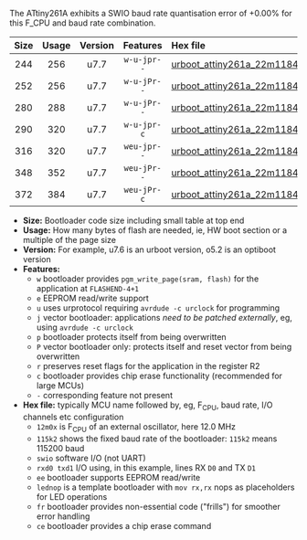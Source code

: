 The ATtiny261A exhibits a SWIO baud rate quantisation error of +0.00% for this F_CPU and baud rate combination.

|Size|Usage|Version|Features|Hex file|
|:-:|:-:|:-:|:-:|:--|
|244|256|u7.7|`w-u-jpr--`|[urboot_attiny261a_22m1184x_+230k4_swio_rxb0_txb1_lednop.hex](https://raw.githubusercontent.com/stefanrueger/urboot.hex/main/mcus/attiny261a/external_oscillator/fcpu_22m1184x/br_+230k4/urboot_attiny261a_22m1184x_+230k4_swio_rxb0_txb1_lednop.hex)|
|252|256|u7.7|`w-u-jPr--`|[urboot_attiny261a_22m1184x_+230k4_swio_rxb0_txb1.hex](https://raw.githubusercontent.com/stefanrueger/urboot.hex/main/mcus/attiny261a/external_oscillator/fcpu_22m1184x/br_+230k4/urboot_attiny261a_22m1184x_+230k4_swio_rxb0_txb1.hex)|
|280|288|u7.7|`w-u-jPr--`|[urboot_attiny261a_22m1184x_+230k4_swio_rxb0_txb1_lednop_fr.hex](https://raw.githubusercontent.com/stefanrueger/urboot.hex/main/mcus/attiny261a/external_oscillator/fcpu_22m1184x/br_+230k4/urboot_attiny261a_22m1184x_+230k4_swio_rxb0_txb1_lednop_fr.hex)|
|290|320|u7.7|`w-u-jpr-c`|[urboot_attiny261a_22m1184x_+230k4_swio_rxb0_txb1_lednop_fr_ce.hex](https://raw.githubusercontent.com/stefanrueger/urboot.hex/main/mcus/attiny261a/external_oscillator/fcpu_22m1184x/br_+230k4/urboot_attiny261a_22m1184x_+230k4_swio_rxb0_txb1_lednop_fr_ce.hex)|
|316|320|u7.7|`weu-jpr--`|[urboot_attiny261a_22m1184x_+230k4_swio_rxb0_txb1_ee_lednop.hex](https://raw.githubusercontent.com/stefanrueger/urboot.hex/main/mcus/attiny261a/external_oscillator/fcpu_22m1184x/br_+230k4/urboot_attiny261a_22m1184x_+230k4_swio_rxb0_txb1_ee_lednop.hex)|
|348|352|u7.7|`weu-jPr--`|[urboot_attiny261a_22m1184x_+230k4_swio_rxb0_txb1_ee_lednop_fr.hex](https://raw.githubusercontent.com/stefanrueger/urboot.hex/main/mcus/attiny261a/external_oscillator/fcpu_22m1184x/br_+230k4/urboot_attiny261a_22m1184x_+230k4_swio_rxb0_txb1_ee_lednop_fr.hex)|
|372|384|u7.7|`weu-jPr-c`|[urboot_attiny261a_22m1184x_+230k4_swio_rxb0_txb1_ee_lednop_fr_ce.hex](https://raw.githubusercontent.com/stefanrueger/urboot.hex/main/mcus/attiny261a/external_oscillator/fcpu_22m1184x/br_+230k4/urboot_attiny261a_22m1184x_+230k4_swio_rxb0_txb1_ee_lednop_fr_ce.hex)|

- **Size:** Bootloader code size including small table at top end
- **Usage:** How many bytes of flash are needed, ie, HW boot section or a multiple of the page size
- **Version:** For example, u7.6 is an urboot version, o5.2 is an optiboot version
- **Features:**
  + `w` bootloader provides `pgm_write_page(sram, flash)` for the application at `FLASHEND-4+1`
  + `e` EEPROM read/write support
  + `u` uses urprotocol requiring `avrdude -c urclock` for programming
  + `j` vector bootloader: applications *need to be patched externally*, eg, using `avrdude -c urclock`
  + `p` bootloader protects itself from being overwritten
  + `P` vector bootloader only: protects itself and reset vector from being overwritten
  + `r` preserves reset flags for the application in the register R2
  + `c` bootloader provides chip erase functionality (recommended for large MCUs)
  + `-` corresponding feature not present
- **Hex file:** typically MCU name followed by, eg, F<sub>CPU</sub>, baud rate, I/O channels etc configuration
  + `12m0x` is F<sub>CPU</sub> of an external oscillator, here 12.0 MHz
  + `115k2` shows the fixed baud rate of the bootloader: `115k2` means 115200 baud
  + `swio` software I/O (not UART)
  + `rxd0 txd1` I/O using, in this example, lines RX `D0` and TX `D1`
  + `ee` bootloader supports EEPROM read/write
  + `lednop` is a template bootloader with `mov rx,rx` nops as placeholders for LED operations
  + `fr` bootloader provides non-essential code ("frills") for smoother error handling
  + `ce` bootloader provides a chip erase command
